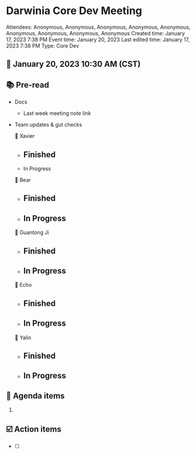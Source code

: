 # Darwinia Core Dev Meeting

Attendees: Anonymous, Anonymous, Anonymous, Anonymous, Anonymous, Anonymous, Anonymous, Anonymous, Anonymous
Created time: January 17, 2023 7:38 PM
Event time: January 20, 2023
Last edited time: January 17, 2023 7:38 PM
Type: Core Dev

## 📅 January 20, 2023 10:30 AM (CST)

## 📚 Pre-read

- Docs
    - Last week meeting note link
- Team updates & gut checks
    
    🎯 Xavier
    
    - Finished
        - 
    - In Progress
    
    🎯 Bear
    
    - Finished
        - 
    - In Progress
        - 
    
    🎯 Guantong Ji
    
    - Finished
        - 
    - In Progress
        - 
    
    🎯 Echo
    
    - Finished
        - 
    - In Progress
        - 
    
    🎯 Yalin
    
    - Finished
        - 
    - In Progress
        - 

## 💬 Agenda items

1. 

## ☑️ Action items

- [ ]
